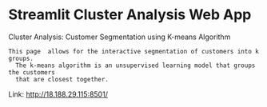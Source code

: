 # Streamlit Cluster Analysis Web App
Cluster Analysis: Customer Segmentation using K-means Algorithm

    This page  allows for the interactive segmentation of customers into k groups.
      The k-means algorithm is an unsupervised learning model that groups the customers
      that are closest together.

Link: http://18.188.29.115:8501/


